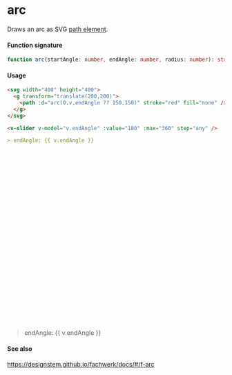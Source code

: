# arc

Draws an arc as SVG [path element](https://developer.mozilla.org/en-US/docs/Web/SVG/Tutorial/Paths).

#### Function signature

```ts
function arc(startAngle: number, endAngle: number, radius: number): string;
```

#### Usage

```md
<svg width="400" height="400">
  <g transform="translate(200,200)">
    <path :d="arc(0,v,endAngle ?? 150,150)" stroke="red" fill="none" />
  </g>
</svg>

<v-slider v-model="v.endAngle" :value="180" :max="360" step="any" />

> endAngle: {{ v.endAngle }}
```

<svg width="400" height="400">
  <g transform="translate(200,200)">
    <path :d="arc(0,v.endAngle ?? 150,150)" stroke="red" fill="none" />
  </g>
</svg>

<v-slider v-model="v.endAngle" :value="180" :max="360" step="any" />

> endAngle: {{ v.endAngle }}

#### See also

https://designstem.github.io/fachwerk/docs/#/f-arc
